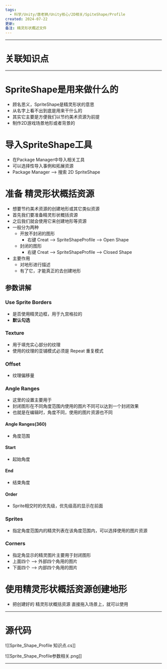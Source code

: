 ```yaml
---
tags:
  - 科学/Unity/唐老狮/Unity核心/2D相关/SpiteShape/Profile
created: 2024-07-22
更新: 
备注: 精灵形状概述文件
---
```


---
# 关联知识点


---
# SpriteShape是用来做什么的

- 顾名思义，SpriteShape是精灵形状的意思
- 从名字上看不出到底是用来干什么的
- 其实它主要是方便我们以节约美术资源为前提
- 制作2D游戏场景地形或者背景的
# 导入SpriteShape工具

- 在Package Manager中导入相关工具
- 可以选择性导入事例和拓展资源
- Package Manager ——> 搜索 2D SpriteShape
# 准备 精灵形状概括资源

- 想要节约美术资源的创建地形或其它类似资源
- 首先我们要准备精灵形状概括资源
- 之后我们就会使用它来创建地形等资源
- 一般分为两种
	- 开放不封闭的图形
		- 右键 Creat ——> SpriteShapeProfile ——> Open Shape
	- 封闭的图形
		- 右键 Creat ——> SpriteShapeProfile ——> Closed Shape
- 主要作用
	- 对地形进行描述
	- 有了它，才能真正的去创建地形
## 参数讲解
### Use Sprite Borders

- 是否使用精灵边框，用于九宫格拉的
- **默认勾选**
### Texture

- 用于填充实心部分的纹理
- 使用的纹理的亚铺模式必须是 Repeat 重复模式
### Offset

- 纹理偏移量
### Angle Ranges

- 这里的设置主要用于
- 封闭图形在不同角度范围内使用的图片不同可以达到一个封闭效果
- 也就是在编辑时，角度不同，使用的图片资源也不同
#### Angle Ranges(360)

- 角度范围
#### Start

- 起始角度
#### End

- 结束角度
#### Order

- Sprite相交时的优先级，优先级高的显示在前面
### Sprites

- 指定角度范围内的精灵列表在该角度范围内，可以选择使用的图片资源
### Corners

- 指定角显示的精灵图片主要用于封闭图形
- 上面四个 ——> 外部四个角用的图片
- 下面四个 ——> 内部四个角用的图片

# 使用精灵形状概括资源创建地形

- 把创建好的 精灵形状概括资源 直接拖入场景上，就可以使用



---
# 源代码

![[Sprite_Shape_Profile 知识点.cs]]

![[Sprite_Shape_Profile参数相关.png]]

---